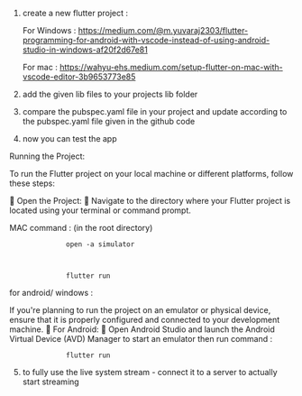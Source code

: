 1. create a new flutter project :

   For Windows :
   https://medium.com/@m.yuvaraj2303/flutter-programming-for-android-with-vscode-instead-of-using-android-studio-in-windows-af20f2d67e81

   For mac :
   https://wahyu-ehs.medium.com/setup-flutter-on-mac-with-vscode-editor-3b9653773e85
   
2. add the given lib files to your projects lib folder
3. compare the pubspec.yaml file in your project and update according to the pubspec.yaml file given in the github code
4. now you can test the app

Running the Project:

To run the Flutter project on your local machine or different platforms, follow these
steps:

 Open the Project:
 Navigate to the directory where your Flutter project is located using your terminal or
command prompt. 

MAC command : (in the root directory)

                  open -a simulator



                  flutter run



for android/ windows :

If you're planning to run the project on an emulator or physical device, ensure that it is
properly configured and connected to your development machine.
 For Android:
 Open Android Studio and launch the Android Virtual Device (AVD) Manager to start an
emulator then run command :

                  flutter run

                  
5. to fully use the live system stream - connect it to a server to actually start streaming


